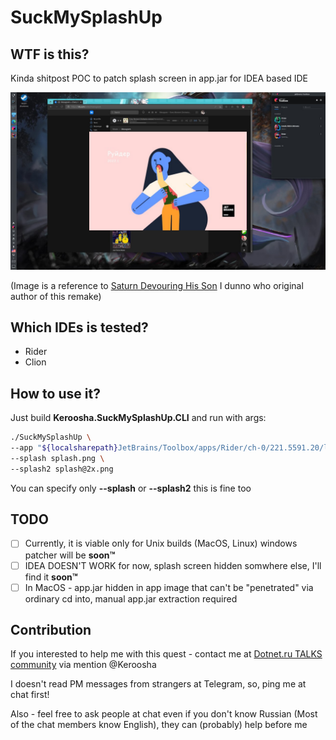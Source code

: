 # SuckMySplashUp

## WTF is this?

Kinda shitpost POC to patch splash screen in app.jar for IDEA based IDE

![Splash screen example](.readme-assets/screen.png "Title")

(Image is a reference to [Saturn Devouring His Son](https://en.wikipedia.org/wiki/Saturn_Devouring_His_Son) I dunno who original author of this remake)

## Which IDEs is tested?

- Rider
- Clion

## How to use it?

Just build __Keroosha.SuckMySplashUp.CLI__ and run with args:

```bash
./SuckMySplashUp \ 
--app "${localsharepath}JetBrains/Toolbox/apps/Rider/ch-0/221.5591.20/lib/app.jar" \
--splash splash.png \
--splash2 splash@2x.png
```

You can specify only __--splash__ or __--splash2__ this is fine too

## TODO

- [ ] Currently, it is viable only for Unix builds (MacOS, Linux) windows patcher will be __soon™__
- [ ] IDEA DOESN'T WORK for now, splash screen hidden somwhere else, I'll find it __soon™__
- [ ] In MacOS - app.jar hidden in app image that can't be "penetrated" via ordinary cd into, manual app.jar extraction required

## Contribution

If you interested to help me with this quest - contact me at [Dotnet.ru TALKS community](https://t.me/dotnettalks) via mention @Keroosha

I doesn't read PM messages from strangers at Telegram, so, ping me at chat first!

Also - feel free to ask people at chat even if you don't know Russian (Most of the chat members know English), they can (probably) help before me
